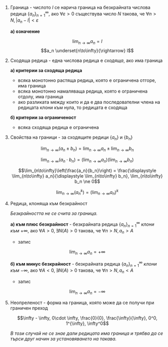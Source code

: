 1. Граница - числото $l$ се нарича граница на безкрайната числова редица $\{a_n\}_{n=1}^{\infty}$, ако $\forall \varepsilon \gt 0$ съществува число $N$ такова, че $\forall n \gt N, |a_n - l| \lt \varepsilon$
	
	**а) означение**
	
	$$\lim_{n\to\infty} a_n = l$$
	$$a_n \underset{n\to\infty}{\rightarrow} l$$
	
2. Сходяща редица - една числова редица е *сходяща*, ако има граница
	
	**а) критерии за сходяща редица**
	- всяка монотонно растяща редица, която е ограничена отгоре, има граница
	- всяка монотонно намаляваща редица, която е ограничена отдолу, има граница
	- ако разликата между които и да е два последователни члена на редицата клони към нула, то редицата е сходяща
	
	**б) критерии за ограниченост**
	- всяка сходяща редица е ограничена

3. Свойства на граници - за сходящите редици $\{a_n\}$ и $\{b_n\}$
	
	$$\lim_{n\to\infty} (a_n \pm b_n) = \lim_{n\to\infty} a_n \pm \lim_{n\to\infty} b_n$$
	
	$$\lim_{n\to\infty}(a_n \cdot b_n) = \left(\lim_{n\to\infty} a_n\right)\left(\lim_{n\to\infty} b_n\right)$$
	
	$$\lim_{n\to\infty}\left(\frac{a_n}{b_n}\right) = \frac{\displaystyle \lim_{n\to\infty} a_n}{\displaystyle \lim_{n\to\infty} b_n}, \lim_{n\to\infty} b_n \ne 0$$
	
	$$\lim_{n\to\infty} (a_n^k) = \left(\lim_{n\to\infty} a_n\right)^k$$

4. Редица, клоняща към безкрайност
	
	*Безкрайността не се счита за граница.*
	
	**а) към плюс безкрайност** - безкрайната редица $\{a_n\}_{n=1}^{\infty}$ *клони към* $+\infty$, ако $\forall A \gt 0, \exists N(A) \gt 0$ такова, че $\forall n \gt N, a_n \gt A$
	- запис
	
	$$\lim_{n\to\infty} a_n = +\infty$$
	
	**б) към минус безкрайност** - безкрайната редица $\{a_n\}_{n=1}^{\infty}$ *клони към* $-\infty$, ако $\forall A \lt 0, \exists N(A) \gt 0$ такова, че $\forall n \gt N, a_n \lt A$
	- запис
	
	$$\lim_{n\to\infty} a_n = -\infty$$
	
5. Неопреленост - форма на граница, която може да се получи при граничен преход 
	
	$$\infty - \infty, 0\cdot \infty, \frac{0}{0}, \frac{\infty}{\infty}, 0^0, 1^{\infty}, \infty^0$$
	
	*В този случай не се знае дали редицата има граница и трябва да се търси друг начин за установяването на такава.*